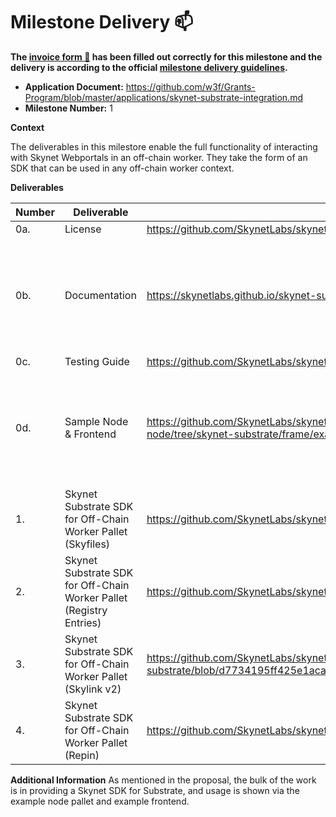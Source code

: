 # Milestone Delivery :mailbox:

**The [invoice form :pencil:](https://docs.google.com/forms/d/e/1FAIpQLSfmNYaoCgrxyhzgoKQ0ynQvnNRoTmgApz9NrMp-hd8mhIiO0A/viewform) has been filled out correctly for this milestone and the delivery is according to the official [milestone delivery guidelines](https://github.com/w3f/Grants-Program/blob/master/docs/milestone-deliverables-guidelines.md).**

- **Application Document:** https://github.com/w3f/Grants-Program/blob/master/applications/skynet-substrate-integration.md
- **Milestone Number:** 1

**Context**

The deliverables in this milestore enable the full functionality of interacting with Skynet Webportals in an off-chain worker. They take the form of an SDK that can be used in any off-chain worker context.

**Deliverables**

| Number | Deliverable                                                         | Link                                                                                                                     | Notes                                                                                                                                                                                              |
| ------ | ------------------------------------------------------------------- | ------------------------------------------------------------------------------------------------------------------------ | -------------------------------------------------------------------------------------------------------------------------------------------------------------------------------------------------- |
| 0a.    | License                                                             | https://github.com/SkynetLabs/skynet-substrate/blob/main/LICENSE                                                         |                                                                                                                                                                                                    |
| 0b.    | Documentation                                                       | https://skynetlabs.github.io/skynet-substrate/                                                                           | This technical documentation is specifically for the SDK. The example repos have additional inline comments.                                                                                       |
| 0c.    | Testing Guide                                                       | https://github.com/SkynetLabs/skynet-substrate#testing                                                                   |                                                                                                                                                                                                    |
| 0d.    | Sample Node & Frontend                                              | https://github.com/SkynetLabs/skynet-substrate-offchain-worker-node/tree/skynet-substrate/frame/examples/offchain-worker | Additionally, the corresponding front-end is available at [Skynet Substrate Front End Example](https://github.com/SkynetLabs/skynet-substrate-front-end-example)                                   |
| 1.     | Skynet Substrate SDK for Off-Chain Worker Pallet (Skyfiles)         | https://github.com/SkynetLabs/skynet-substrate/blob/main/src/download.rs                                                 | Additionally, see the [Upload](https://github.com/SkynetLabs/skynet-substrate/blob/main/src/upload.rs) and [Skylink](https://github.com/SkynetLabs/skynet-substrate/blob/main/src/skylink.rs) code |
| 2.     | Skynet Substrate SDK for Off-Chain Worker Pallet (Registry Entries) | https://github.com/SkynetLabs/skynet-substrate/blob/main/src/registry.rs                                                 |                                                                                                                                                                                                    |
| 3.     | Skynet Substrate SDK for Off-Chain Worker Pallet (Skylink v2)       | https://github.com/SkynetLabs/skynet-substrate/blob/d7734195ff425e1aca808fac97f21eef4f4593af/src/skylink.rs#L47          | In the Skynet ecosystem, these are now called resolver skylinks.                                                                                                                                   |
| 4.     | Skynet Substrate SDK for Off-Chain Worker Pallet (Repin)            | https://github.com/SkynetLabs/skynet-substrate/blob/main/src/pin.rs                                                      |                                                                                                                                                                                                    |

**Additional Information**
As mentioned in the proposal, the bulk of the work is in providing a Skynet SDK for Substrate, and usage is shown via the example node pallet and example frontend.
